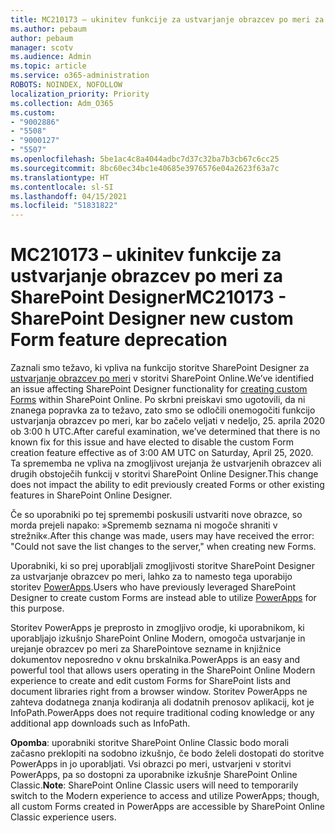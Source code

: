 ```yaml
---
title: MC210173 – ukinitev funkcije za ustvarjanje obrazcev po meri za SharePoint Designer
ms.author: pebaum
author: pebaum
manager: scotv
ms.audience: Admin
ms.topic: article
ms.service: o365-administration
ROBOTS: NOINDEX, NOFOLLOW
localization_priority: Priority
ms.collection: Adm_O365
ms.custom:
- "9002886"
- "5508"
- "9000127"
- "5507"
ms.openlocfilehash: 5be1ac4c8a4044adbc7d37c32ba7b3cb67c6cc25
ms.sourcegitcommit: 8bc60ec34bc1e40685e3976576e04a2623f63a7c
ms.translationtype: HT
ms.contentlocale: sl-SI
ms.lasthandoff: 04/15/2021
ms.locfileid: "51831822"
---
```

# <a name="mc210173---sharepoint-designer-new-custom-form-feature-deprecation"></a><span data-ttu-id="2540c-102">MC210173 – ukinitev funkcije za ustvarjanje obrazcev po meri za SharePoint Designer</span><span class="sxs-lookup"><span data-stu-id="2540c-102">MC210173 - SharePoint Designer new custom Form feature deprecation</span></span>

<span data-ttu-id="2540c-103">Zaznali smo težavo, ki vpliva na funkcijo storitve SharePoint Designer za [ustvarjanje obrazcev po meri](https://support.microsoft.com/en-us/office/create-a-custom-list-form-using-sharepoint-designer-917d8fdb-ee00-4441-adb3-a94612d1d105?ui=en-us&rs=en-us&ad=us#bm2) v storitvi SharePoint Online.</span><span class="sxs-lookup"><span data-stu-id="2540c-103">We’ve identified an issue affecting SharePoint Designer functionality for [creating custom Forms](https://support.microsoft.com/en-us/office/create-a-custom-list-form-using-sharepoint-designer-917d8fdb-ee00-4441-adb3-a94612d1d105?ui=en-us&rs=en-us&ad=us#bm2) within SharePoint Online.</span></span> <span data-ttu-id="2540c-104">Po skrbni preiskavi smo ugotovili, da ni znanega popravka za to težavo, zato smo se odločili onemogočiti funkcijo ustvarjanja obrazcev po meri, kar bo začelo veljati v nedeljo, 25. aprila 2020 ob 3:00 h UTC.</span><span class="sxs-lookup"><span data-stu-id="2540c-104">After careful examination, we’ve determined that there is no known fix for this issue and have elected to disable the custom Form creation feature effective as of 3:00 AM UTC on Saturday, April 25, 2020.</span></span> <span data-ttu-id="2540c-105">Ta sprememba ne vpliva na zmogljivost urejanja že ustvarjenih obrazcev ali drugih obstoječih funkcij v storitvi SharePoint Online Designer.</span><span class="sxs-lookup"><span data-stu-id="2540c-105">This change does not impact the ability to edit previously created Forms or other existing features in SharePoint Online Designer.</span></span>

<span data-ttu-id="2540c-106">Če so uporabniki po tej spremembi poskusili ustvariti nove obrazce, so morda prejeli napako: »Sprememb seznama ni mogoče shraniti v strežnik«.</span><span class="sxs-lookup"><span data-stu-id="2540c-106">After this change was made, users may have received the error: "Could not save the list changes to the server," when creating new Forms.</span></span>

<span data-ttu-id="2540c-107">Uporabniki, ki so prej uporabljali zmogljivosti storitve SharePoint Designer za ustvarjanje obrazcev po meri, lahko za to namesto tega uporabijo storitev [PowerApps](https://docs.microsoft.com/powerapps/maker/canvas-apps/customize-list-form).</span><span class="sxs-lookup"><span data-stu-id="2540c-107">Users who have previously leveraged SharePoint Designer to create custom Forms are instead able to utilize [PowerApps](https://docs.microsoft.com/powerapps/maker/canvas-apps/customize-list-form) for this purpose.</span></span>

<span data-ttu-id="2540c-108">Storitev PowerApps je preprosto in zmogljivo orodje, ki uporabnikom, ki uporabljajo izkušnjo SharePoint Online Modern, omogoča ustvarjanje in urejanje obrazcev po meri za SharePointove sezname in knjižnice dokumentov neposredno v oknu brskalnika.</span><span class="sxs-lookup"><span data-stu-id="2540c-108">PowerApps is an easy and powerful tool that allows users operating in the SharePoint Online Modern experience to create and edit custom Forms for SharePoint lists and document libraries right from a browser window.</span></span> <span data-ttu-id="2540c-109">Storitev PowerApps ne zahteva dodatnega znanja kodiranja ali dodatnih prenosov aplikacij, kot je InfoPath.</span><span class="sxs-lookup"><span data-stu-id="2540c-109">PowerApps does not require traditional coding knowledge or any additional app downloads such as InfoPath.</span></span>

<span data-ttu-id="2540c-110">**Opomba**: uporabniki storitve SharePoint Online Classic bodo morali začasno preklopiti na sodobno izkušnjo, če bodo želeli dostopati do storitve PowerApps in jo uporabljati. Vsi obrazci po meri, ustvarjeni v storitvi PowerApps, pa so dostopni za uporabnike izkušnje SharePoint Online Classic.</span><span class="sxs-lookup"><span data-stu-id="2540c-110">**Note**: SharePoint Online Classic users will need to temporarily switch to the Modern experience to access and utilize PowerApps; though, all custom Forms created in PowerApps are accessible by SharePoint Online Classic experience users.</span></span>
